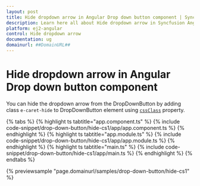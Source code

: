 ```yaml
---
layout: post
title: Hide dropdown arrow in Angular Drop down button component | Syncfusion
description: Learn here all about Hide dropdown arrow in Syncfusion Angular Drop down button component of Syncfusion Essential JS 2 and more.
platform: ej2-angular
control: Hide dropdown arrow 
documentation: ug
domainurl: ##DomainURL##
---
```


# Hide dropdown arrow in Angular Drop down button component

You can hide the dropdown arrow from the DropDownButton by adding class `e-caret-hide`
to DropDownButton element using [`cssClass`](https://ej2.syncfusion.com/angular/documentation/api/drop-down-button#cssclass) property.

{% tabs %}
{% highlight ts tabtitle="app.component.ts" %}
{% include code-snippet/drop-down-button/hide-cs1/app/app.component.ts %}
{% endhighlight %}
{% highlight ts tabtitle="app.module.ts" %}
{% include code-snippet/drop-down-button/hide-cs1/app/app.module.ts %}
{% endhighlight %}
{% highlight ts tabtitle="main.ts" %}
{% include code-snippet/drop-down-button/hide-cs1/app/main.ts %}
{% endhighlight %}
{% endtabs %}
  
{% previewsample "page.domainurl/samples/drop-down-button/hide-cs1" %}